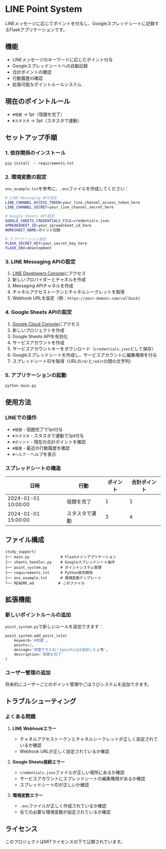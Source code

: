 # LINE Point System

LINEメッセージに応じてポイントを付与し、Googleスプレッドシートに記録するFlaskアプリケーションです。

## 機能

- LINEメッセージのキーワードに応じたポイント付与
- Googleスプレッドシートへの自動記録
- 合計ポイントの確認
- 行動履歴の確認
- 拡張可能なポイントルールシステム

## 現在のポイントルール

- `#宿題` → 1pt（宿題を完了）
- `#スタスタ` → 3pt（スタスタで運動）

## セットアップ手順

### 1. 依存関係のインストール

```bash
pip install -r requirements.txt
```

### 2. 環境変数の設定

`env_example.txt`を参考に、`.env`ファイルを作成してください：

```bash
# LINE Messaging API設定
LINE_CHANNEL_ACCESS_TOKEN=your_line_channel_access_token_here
LINE_CHANNEL_SECRET=your_line_channel_secret_here

# Google Sheets API設定
GOOGLE_SHEETS_CREDENTIALS_FILE=credentials.json
SPREADSHEET_ID=your_spreadsheet_id_here
WORKSHEET_NAME=ポイント記録

# アプリケーション設定
FLASK_SECRET_KEY=your_secret_key_here
FLASK_ENV=development
```

### 3. LINE Messaging APIの設定

1. [LINE Developers Console](https://developers.line.biz/)にアクセス
2. 新しいプロバイダーとチャネルを作成
3. Messaging APIチャネルを作成
4. チャネルアクセストークンとチャネルシークレットを取得
5. Webhook URLを設定（例：`https://your-domain.com/callback`）

### 4. Google Sheets APIの設定

1. [Google Cloud Console](https://console.cloud.google.com/)にアクセス
2. 新しいプロジェクトを作成
3. Google Sheets APIを有効化
4. サービスアカウントを作成
5. サービスアカウントキーをダウンロード（`credentials.json`として保存）
6. Googleスプレッドシートを作成し、サービスアカウントに編集権限を付与
7. スプレッドシートIDを取得（URLの`/d/`と`/edit`の間の文字列）

### 5. アプリケーションの起動

```bash
python main.py
```

## 使用方法

### LINEでの操作

- `#宿題` - 宿題完了で1pt付与
- `#スタスタ` - スタスタで運動で3pt付与
- `#ポイント` - 現在の合計ポイントを確認
- `#履歴` - 最近の行動履歴を確認
- `#ヘルプ` - ヘルプを表示

### スプレッドシートの構造

| 日時 | 行動 | ポイント | 合計ポイント |
|------|------|----------|--------------|
| 2024-01-01 10:00:00 | 宿題を完了 | 1 | 1 |
| 2024-01-01 15:00:00 | スタスタで運動 | 3 | 4 |

## ファイル構成

```
study_support/
├── main.py              # Flaskメインアプリケーション
├── sheets_handler.py    # Googleスプレッドシート操作
├── point_system.py      # ポイントシステム管理
├── requirements.txt     # Python依存関係
├── env_example.txt      # 環境変数テンプレート
└── README.md           # このファイル
```

## 拡張機能

### 新しいポイントルールの追加

`point_system.py`で新しいルールを追加できます：

```python
point_system.add_point_rule(
    keyword='#読書',
    points=2,
    message='読書できたね！{points}pt追加したよ📚',
    description='読書を完了'
)
```

### ユーザー管理の追加

将来的にユーザーごとのポイント管理やごほうびシステムを追加できます。

## トラブルシューティング

### よくある問題

1. **LINE Webhookエラー**
   - チャネルアクセストークンとチャネルシークレットが正しく設定されているか確認
   - Webhook URLが正しく設定されているか確認

2. **Google Sheets接続エラー**
   - `credentials.json`ファイルが正しい場所にあるか確認
   - サービスアカウントにスプレッドシートの編集権限があるか確認
   - スプレッドシートIDが正しいか確認

3. **環境変数エラー**
   - `.env`ファイルが正しく作成されているか確認
   - 全ての必要な環境変数が設定されているか確認

## ライセンス

このプロジェクトはMITライセンスの下で公開されています。 